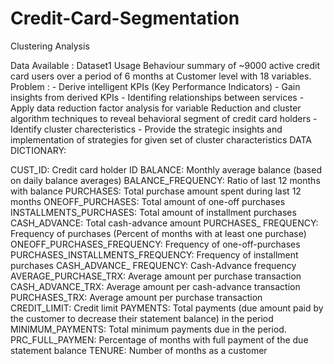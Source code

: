 # Credit-Card-Segmentation
Clustering Analysis

Data Available  : Dataset1 Usage Behaviour summary of ~9000 active credit card users over a period of 6 months 
                  at Customer level with 18 variables.
Problem         : - Derive intelligent KPIs (Key Performance Indicators)
                  - Gain insights from derived KPIs
                  - Identifing relationships between services
                  - Apply data reduction factor analysis for variable Reduction and cluster algorithm techniques to reveal 
                    behavioral segment of credit card holders 
                  - Identify cluster charecteristics
                  - Provide the strategic insights and implementation of strategies for given set of cluster characteristics
DATA DICTIONARY:


CUST_ID: Credit card holder ID
BALANCE: Monthly average balance (based on daily balance averages)
BALANCE_FREQUENCY: Ratio of last 12 months with balance
PURCHASES: Total purchase amount spent during last 12 months
ONEOFF_PURCHASES: Total amount of one-off purchases
INSTALLMENTS_PURCHASES: Total amount of installment purchases
CASH_ADVANCE: Total cash-advance amount
PURCHASES_ FREQUENCY: Frequency of purchases (Percent of months with at least one purchase)
ONEOFF_PURCHASES_FREQUENCY: Frequency of one-off-purchases PURCHASES_INSTALLMENTS_FREQUENCY: Frequency of installment purchases
CASH_ADVANCE_ FREQUENCY: Cash-Advance frequency
AVERAGE_PURCHASE_TRX: Average amount per purchase transaction
CASH_ADVANCE_TRX: Average amount per cash-advance transaction
PURCHASES_TRX: Average amount per purchase transaction
CREDIT_LIMIT: Credit limit
PAYMENTS: Total payments (due amount paid by the customer to decrease their statement balance) in the period
MINIMUM_PAYMENTS: Total minimum payments due in the period.
PRC_FULL_PAYMEN: Percentage of months with full payment of the due statement balance
TENURE: Number of months as a customer
